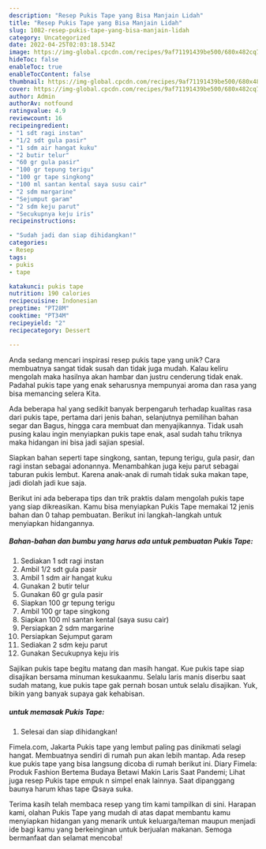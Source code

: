 ```yaml
---
description: "Resep Pukis Tape yang Bisa Manjain Lidah"
title: "Resep Pukis Tape yang Bisa Manjain Lidah"
slug: 1082-resep-pukis-tape-yang-bisa-manjain-lidah
category: Uncategorized
date: 2022-04-25T02:03:18.534Z
image: https://img-global.cpcdn.com/recipes/9af71191439be500/680x482cq70/pukis-tape-foto-resep-utama.jpg
hideToc: false
enableToc: true
enableTocContent: false
thumbnail: https://img-global.cpcdn.com/recipes/9af71191439be500/680x482cq70/pukis-tape-foto-resep-utama.jpg
cover: https://img-global.cpcdn.com/recipes/9af71191439be500/680x482cq70/pukis-tape-foto-resep-utama.jpg
author: Admin
authorAv: notfound
ratingvalue: 4.9
reviewcount: 16
recipeingredient:
- "1 sdt ragi instan"
- "1/2 sdt gula pasir"
- "1 sdm air hangat kuku"
- "2 butir telur"
- "60 gr gula pasir"
- "100 gr tepung terigu"
- "100 gr tape singkong"
- "100 ml santan kental saya susu cair"
- "2 sdm margarine"
- "Sejumput garam"
- "2 sdm keju parut"
- "Secukupnya keju iris"
recipeinstructions:

- "Sudah jadi dan siap dihidangkan!"
categories:
- Resep
tags:
- pukis
- tape

katakunci: pukis tape 
nutrition: 190 calories
recipecuisine: Indonesian
preptime: "PT28M"
cooktime: "PT34M"
recipeyield: "2"
recipecategory: Dessert

---
```





Anda sedang mencari inspirasi resep pukis tape yang unik? Cara membuatnya sangat tidak susah dan tidak juga mudah. Kalau keliru mengolah maka hasilnya akan hambar dan justru cenderung tidak enak. Padahal pukis tape yang enak seharusnya mempunyai aroma dan rasa yang bisa memancing selera Kita.





Ada beberapa hal yang sedikit banyak berpengaruh terhadap kualitas rasa dari pukis tape, pertama dari jenis bahan, selanjutnya pemilihan bahan segar dan Bagus, hingga cara membuat dan menyajikannya. Tidak usah pusing kalau ingin menyiapkan pukis tape enak,      asal sudah tahu triknya maka hidangan ini bisa jadi sajian spesial.














Siapkan bahan seperti tape singkong, santan, tepung terigu, gula pasir, dan ragi instan sebagai adonannya. Menambahkan juga keju parut sebagai taburan pukis lembut. Karena anak-anak di rumah tidak suka makan tape, jadi diolah jadi kue saja.






Berikut ini ada beberapa tips dan trik praktis dalam mengolah pukis tape yang siap dikreasikan. Kamu bisa menyiapkan Pukis Tape memakai 12 jenis bahan dan 0 tahap pembuatan. Berikut ini langkah-langkah untuk menyiapkan hidangannya.

<!--inarticleads1-->

##### Bahan-bahan dan bumbu yang harus ada untuk pembuatan Pukis Tape:

1. Sediakan 1 sdt ragi instan
1. Ambil 1/2 sdt gula pasir
1. Ambil 1 sdm air hangat kuku
1. Gunakan 2 butir telur
1. Gunakan 60 gr gula pasir
1. Siapkan 100 gr tepung terigu
1. Ambil 100 gr tape singkong
1. Siapkan 100 ml santan kental (saya susu cair)
1. Persiapkan 2 sdm margarine
1. Persiapkan Sejumput garam
1. Sediakan 2 sdm keju parut
1. Gunakan Secukupnya keju iris


Sajikan pukis tape begitu matang dan masih hangat. Kue pukis tape siap disajikan bersama minuman kesukaanmu. Selalu laris manis diserbu saat sudah matang, kue pukis tape gak pernah bosan untuk selalu disajikan. Yuk, bikin yang banyak supaya gak kehabisan. 

<!--inarticleads2-->

#####  untuk memasak Pukis Tape:


1. Selesai dan siap dihidangkan!

Fimela.com, Jakarta Pukis tape yang lembut paling pas dinikmati selagi hangat. Membuatnya sendiri di rumah pun akan lebih mantap. Ada resep kue pukis tape yang bisa langsung dicoba di rumah berikut ini. Diary Fimela: Produk Fashion Bertema Budaya Betawi Makin Laris Saat Pandemi; Lihat juga resep Pukis tape empuk n simpel enak lainnya. Saat dipanggang baunya harum khas tape 😋saya suka. 

Terima kasih telah membaca resep yang tim kami tampilkan di sini. Harapan kami, olahan Pukis Tape yang mudah di atas dapat membantu kamu menyiapkan hidangan yang menarik untuk keluarga/teman maupun menjadi ide bagi kamu yang berkeinginan untuk berjualan makanan. Semoga bermanfaat dan selamat mencoba!
